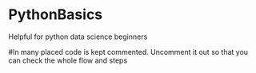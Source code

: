 # PythonBasics
Helpful for python data science beginners

#In many placed code is kept commented. Uncomment it out so that you can check the whole flow and steps
